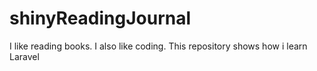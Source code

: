 # shinyReadingJournal

I like reading books. 
I also like coding.
This repository shows how i learn Laravel
